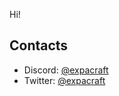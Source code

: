 Hi!

## Contacts
- Discord: [@expacraft](https://discord.com/users/310570792691826688)
- Twitter: [@expacraft](https://twitter.com/expacraft)
